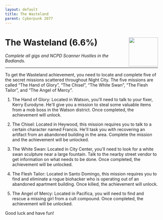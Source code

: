 ```yaml
---
layout: default
title: The Wasteland
parent: Cyberpunk 2077
---
```


# The Wasteland (6.6%) <img style="float: right;" src="https://cdn.cloudflare.steamstatic.com/steamcommunity/public/images/apps/1091500/58f6286727bb4a5a43a373149ff1ede77345b1a8.jpg" width="96" height="96">

_Complete all gigs and NCPD Scanner Hustles in the Badlands._

***

To get the Wasteland achievement, you need to locate and complete five of the secret missions scattered throughout Night City. The five missions are called “The Hand of Glory”, “The Chisel”, “The White Swan”, “The Flesh Tailor”, and “The Angel of Mercy”. 

1. The Hand of Glory: Located in Watson, you'll need to talk to your fixer, Kerry Eurodyne. He'll give you a mission to steal some valuable items from a mob boss in the Watson district. Once completed, the achievement will unlock. 

2. The Chisel: Located in Heywood, this mission requires you to talk to a certain character named Francis. He'll task you with recovering an artifact from an abandoned building in the area. Complete the mission and the achievement will be unlocked. 

3. The White Swan: Located in City Center, you'll need to look for a white swan sculpture near a large fountain. Talk to the nearby street vendor to get information on what needs to be done. Once completed, the achievement will be unlocked. 

4. The Flesh Tailor: Located in Santo Domingo, this mission requires you to find and eliminate a rogue biohacker who is operating out of an abandoned apartment building. Once killed, the achievement will unlock. 

5. The Angel of Mercy: Located in Pacifica, you will need to find and rescue a missing girl from a cult compound. Once completed, the achievement will be unlocked. 

Good luck and have fun!
